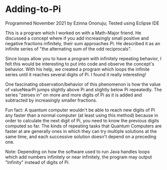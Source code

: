 # Adding-to-Pi

Programmed November 2021 by Ezinna Ononuju; Tested using Eclipse IDE

This is a program which I worked on with a Math-Major friend. He discussed a concept where if you add increasingly small positive and negative fractions infinitely, their sum approaches Pi. He described it as an infinite series of "the alternating sum of the odd reciprocals".

Since loops allow you to have a program with infinitely repeating behavior, I felt this would be interesting to put into code and observe the concept's behavior. With his help, we created a program which loops the infinite series until it reaches several digits of Pi. I found it really interesting!

One fascinating observation/behavior of this phenomenon is how the value of valueNearPi jumps slightly above Pi and slightly below Pi repeatedly. The series "zeroes in" on more and more digits of Pi as it is added and subtracted by increasingly smaller fractions.

Fun fact: A quantum computer wouldn't be able to reach new digits of Pi any faster than a normal computer (at least using this method) because in order to calculate the next digit of Pi, you need to know the previous digits computed so far. The kinds of repeating tasks that Quantum Computers are faster at are generally ones in which they can try multiple solutions at the same time, and each successive solution doesn't depend on a preceding one.

Note: Depending on how the software used to run Java handles loops which add numbers infinitely or near infinitely, the program may output "Infinity" instead of digits of Pi.
